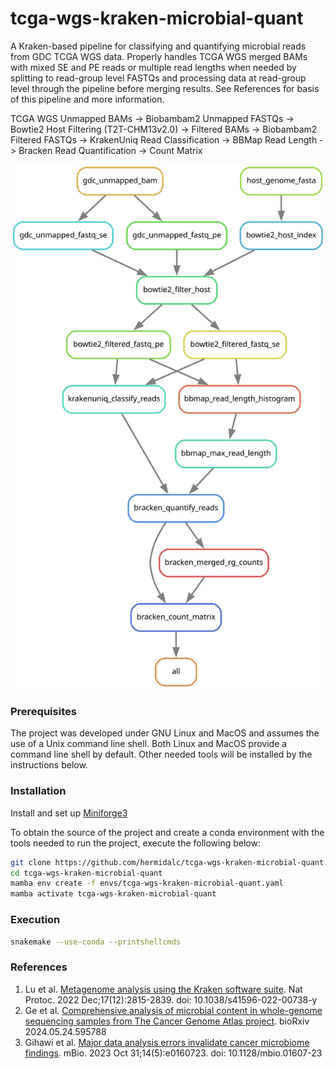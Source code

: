 # tcga-wgs-kraken-microbial-quant

A Kraken-based pipeline for classifying and quantifying microbial
reads from GDC TCGA WGS data. Properly handles TCGA WGS merged
BAMs with mixed SE and PE reads or multiple read lengths when needed
by splitting to read-group level FASTQs and processing data at
read-group level through the pipeline before merging results.
See References for basis of this pipeline and more information.

TCGA WGS Unmapped BAMs -> Biobambam2 Unmapped FASTQs ->
Bowtie2 Host Filtering (T2T-CHM13v2.0) -> Filtered BAMs ->
Biobambam2 Filtered FASTQs -> KrakenUniq Read Classification ->
BBMap Read Length -> Bracken Read Quantification ->
Count Matrix

![Snakemake rule graph](tcga-wgs-kraken-microbial-quant.svg)

### Prerequisites

The project was developed under GNU Linux and MacOS and assumes the
use of a Unix command line shell. Both Linux and MacOS provide a
command line shell by default. Other needed tools will be installed
by the instructions below.

### Installation

Install and set up
[Miniforge3](https://github.com/conda-forge/miniforge#miniforge3)

To obtain the source of the project and create a conda environment
with the tools needed to run the project, execute the following below:

```bash
git clone https://github.com/hermidalc/tcga-wgs-kraken-microbial-quant.git
cd tcga-wgs-kraken-microbial-quant
mamba env create -f envs/tcga-wgs-kraken-microbial-quant.yaml
mamba activate tcga-wgs-kraken-microbial-quant
```

### Execution


```bash
snakemake --use-conda --printshellcmds
```

### References

1. Lu et al. [Metagenome analysis using the Kraken software suite](
    https://www.ncbi.nlm.nih.gov/pmc/articles/PMC9725748/).
Nat Protoc. 2022 Dec;17(12):2815-2839. doi: 10.1038/s41596-022-00738-y
2. Ge et al. [Comprehensive analysis of microbial content in whole-genome
sequencing samples from The Cancer Genome Atlas project](
    https://doi.org/10.1101/2024.05.24.595788). bioRxiv 2024.05.24.595788
3. Gihawi et al. [Major data analysis errors invalidate cancer microbiome
findings](https://pubmed.ncbi.nlm.nih.gov/37811944/). mBio. 2023 Oct
31;14(5):e0160723. doi: 10.1128/mbio.01607-23

